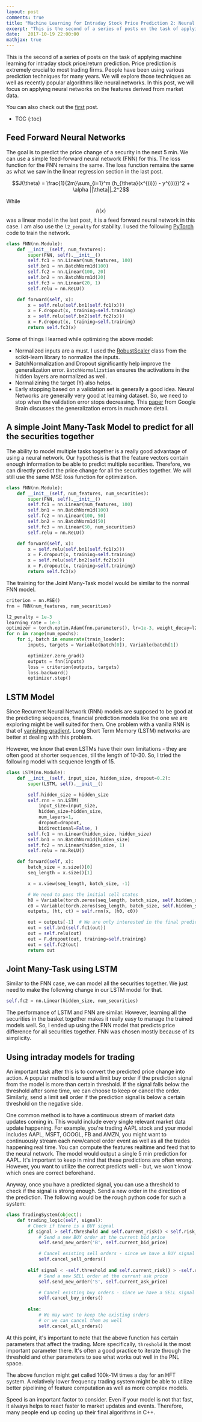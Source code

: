 ```yaml
---
layout: post
comments: true
title: "Machine Learning for Intraday Stock Price Prediction 2: Neural Networks"
excerpt: "This is the second of a series of posts on the task of applying machine learning for intraday stock price/return prediction. Price prediction is extremely crucial to most trading firms. People have been using various prediction techniques for many years. We will explore those techniques as well as recently popular algorithms like neural networks. In this post, we will focus on applying neural networks on the features derived from market data."
date:   2017-10-19 22:00:00
mathjax: true
---
```

This is the second of a series of posts on the task of applying machine learning for intraday stock price/return prediction. Price prediction is extremely crucial to most trading firms. People have been using various prediction techniques for many years. We will explore those techniques as well as recently popular algorithms like neural networks. In this post, we will focus on applying neural networks on the features derived from market data.

You can also check out the [first](/2017/10/03/intraday-stock-price-prediction-1) post.

* TOC
{:toc}

## Feed Forward Neural Networks

The goal is to predict the price change of a security in the next 5 min. We can use a simple feed-forward neural network (FNN) for this. The loss function for the FNN remains the same. The loss function remains the same as what we saw in the linear regression section in the last post.

$$J(\theta) = \frac{1}{2m}\sum_{i=1}^m (h_{\theta}(x^{(i)}) - y^{(i)})^2 + \alpha ||\theta||_2^2$$

While $$h(x)$$ was a linear model in the last post, it is a feed forward neural network in this case. I am also use the `l2_penalty` for stability. I used the following [PyTorch](http://pytorch.org/) code to train the network.

```python
class FNN(nn.Module):
    def __init__(self, num_features):
        super(FNN, self).__init__()
        self.fc1 = nn.Linear(num_features, 100)
        self.bn1 = nn.BatchNorm1d(100)
        self.fc2 = nn.Linear(100, 20)
        self.bn2 = nn.BatchNorm1d(20)
        self.fc3 = nn.Linear(20, 1)
        self.relu = nn.ReLU()

    def forward(self, x):
        x = self.relu(self.bn1(self.fc1(x)))
        x = F.dropout(x, training=self.training)
        x = self.relu(self.bn2(self.fc2(x)))
        x = F.dropout(x, training=self.training)
        return self.fc3(x)
```

Some of things I learned while optimizing the above model:
* Normalized inputs are a must. I used the [RobustScaler](http://scikit-learn.org/stable/modules/generated/sklearn.preprocessing.RobustScaler.html#sklearn.preprocessing.RobustScaler) class from the scikit-learn library to normalize the inputs.
* BatchNormalization and Dropout significantly help improve the generalization error. `BatchNormalization` ensures the activations in the hidden layers are normalized as well.
* Normalizining the target (Y) also helps.
* Early stopping based on a validation set is generally a good idea. Neural Networks are generally very good at learning dataset. So, we need to stop when the validation error stops decreasing. This [paper](https://arxiv.org/abs/1611.03530) from Google Brain discusses the generalization errors in much more detail.

## A simple Joint Many-Task Model to predict for all the securities together

The ability to model multiple tasks together is a really good advantage of using a neural network. Our hypothesis is that the feature vectors contain enough information to be able to predict multiple securities. Therefore, we can directly predict the price change for all the securities together. We will still use the same MSE loss function for optimization.

```python
class FNN(nn.Module):
    def __init__(self, num_features, num_securities):
        super(FNN, self).__init__()
        self.fc1 = nn.Linear(num_features, 100)
        self.bn1 = nn.BatchNorm1d(100)
        self.fc2 = nn.Linear(100, 50)
        self.bn2 = nn.BatchNorm1d(50)
        self.fc3 = nn.Linear(50, num_securities)
        self.relu = nn.ReLU()

    def forward(self, x):
        x = self.relu(self.bn1(self.fc1(x)))
        x = F.dropout(x, training=self.training)
        x = self.relu(self.bn2(self.fc2(x)))
        x = F.dropout(x, training=self.training)
        return self.fc3(x)
```

The training for the Joint Many-Task model would be similar to the normal FNN model.

```python
criterion = nn.MSE()
fnn = FNN(num_features, num_securities)

l2_penalty = 1e-3
learning_rate = 1e-3
optimizer = torch.optim.Adam(fnn.parameters(), lr=1e-3, weight_decay=l2_penalty)
for n in range(num_epochs):
    for i, batch in enumerate(train_loader):
        inputs, targets = Variable(batch[0]), Variable(batch[1])

        optimizer.zero_grad()
        outputs = fnn(inputs)
        loss = criterion(outputs, targets)
        loss.backward()
        optimizer.step()
```

## LSTM Model

Since Recurrent Neural Network (RNN) models are supposed to be good at the predicting sequences, financial prediction models like the one we are exploring might be well suited for them. One problem with a vanilla RNN is that of [vanishing gradient](http://neuralnetworksanddeeplearning.com/chap5.html#the_vanishing_gradient_problem). Long Short Term Memory (LSTM) networks are better at dealing with this problem.

However, we know that even LSTMs have their own limitations - they are often good at shorter sequences, till the length of 10-30. So, I tried the following model with sequence length of 15.

```python
class LSTM(nn.Module):
    def __init__(self, input_size, hidden_size, dropout=0.2):
        super(LSTM, self).__init__()

        self.hidden_size = hidden_size
        self.rnn = nn.LSTM(
            input_size=input_size,
            hidden_size=hidden_size,
            num_layers=1,
            dropout=dropout,
            bidirectional=False, )
        self.fc1 = nn.Linear(hidden_size, hidden_size)
        self.bn1 = nn.BatchNorm1d(hidden_size)
        self.fc2 = nn.Linear(hidden_size, 1)
        self.relu = nn.ReLU()

    def forward(self, x):
        batch_size = x.size()[0]
        seq_length = x.size()[1]

        x = x.view(seq_length, batch_size, -1)

        # We need to pass the initial cell states
        h0 = Variable(torch.zeros(seq_length, batch_size, self.hidden_size))
        c0 = Variable(torch.zeros(seq_length, batch_size, self.hidden_size))
        outputs, (ht, ct) = self.rnn(x, (h0, c0))

        out = outputs[-1]  # We are only interested in the final prediction
        out = self.bn1(self.fc1(out))
        out = self.relu(out)
        out = F.dropout(out, training=self.training)
        out = self.fc2(out)
        return out
```

## Joint Many-Task using LSTM

Similar to the FNN case, we can model all the securities together. We just need to make the following change in our LSTM model for that.

```python
self.fc2 = nn.Linear(hidden_size, num_securities)
```

The performance of LSTM and FNN are similar. However, learning all the securities in the basket together makes it really easy to manage the trained models well. So, I ended up using the FNN model that predicts price difference for all securities together. FNN was chosen mostly because of its simplicity.

## Using intraday models for trading

An important task after this is to convert the predicted price change into action. A popular method is to send a limit buy order if the prediction signal from the model is more than certain threshold. If the signal falls below the threshold after some time, we can choose to keep or cancel the order. Similarly, send a limit sell order if the prediction signal is below a certain threshold on the negative side.

One common method is to have a continuous stream of market data updates coming in. This would include every single relevant market data update happening. For example, you're trading AAPL stock and your model includes AAPL, MSFT, GOOGL, FB and AMZN, you might want to continuously stream each new/cancel order event as well as all the trades happening real time. You can compute the features realtime and feed that to the neural network. The model would output a single 5 min prediction for AAPL. It's important to keep in mind that these predictions are often wrong. However, you want to utilize the correct predicts well - but, we won't know which ones are correct beforehand.

Anyway, once you have a predicted signal, you can use a threshold to check if the signal is strong enough. Send a new order in the direction of the prediction. The following would be the rough python code for such a system:

```python
class TradingSystem(object):
    def trading_logic(self, signal):
        # Check if there is a BUY signal
        if signal > self.threshold and self.current_risk() < self.risk_threshold:
            # Send a new BUY order at the current bid price
            self.send_new_order('B', self.current_bid_price)

            # Cancel existing sell orders - since we have a BUY signal
            self.cancel_sell_orders()
        
        elif signal < -self.threshold and self.current_risk() > -self.risk_threshold:
            # Send a new SELL order at the current ask price
            self.send_new_order('S', self.current_ask_price)

            # Cancel existing buy orders - since we have a SELL signal
            self.cancel_buy_orders()
        
        else:
            # We may want to keep the existing orders
            # or we can cancel them as well
            self.cancel_all_orders()
```

At this point, it's important to note that the above function has certain parameters that affect the trading. More specifically, `threshold` is the most important parameter there. It's often a good practice to iterate through the threshold and other parameters to see what works out well in the PNL space.

The above function might get called 100k-1M times a day for an HFT system. A relatively lower frequency trading system might be able to utilize better pipelining of feature computation as well as more complex models.

Speed is an important factor to consider. Even if your model is not that fast, it always helps to react faster to market updates and events. Therefore, many people end up coding up their final algorithms in C++.
